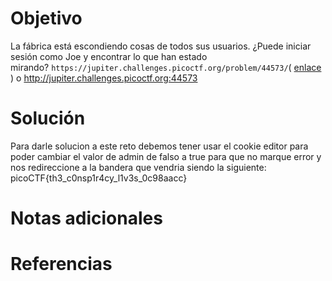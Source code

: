 # Objetivo
La fábrica está escondiendo cosas de todos sus usuarios. ¿Puede iniciar sesión como Joe y encontrar lo que han estado mirando? `https://jupiter.challenges.picoctf.org/problem/44573/`( [enlace](https://jupiter.challenges.picoctf.org/problem/44573/) ) o http://jupiter.challenges.picoctf.org:44573
# Solución 
Para darle solucion a este reto debemos tener usar el cookie editor para poder cambiar el valor de admin de falso a true para que no marque error y nos redireccione a la bandera que vendria siendo la siguiente:
picoCTF{th3_c0nsp1r4cy_l1v3s_0c98aacc}

# Notas adicionales 

# Referencias

